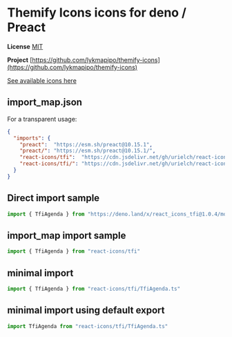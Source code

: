 # Themify Icons icons for deno / Preact

**License** [MIT](https://github.com/thecreation/standard-icons/blob/master/modules/themify-icons/LICENSE)

**Project** [https://github.com/lykmapipo/themify-icons](https://github.com/lykmapipo/themify-icons)

[See available icons here](https://react-icons.github.io/react-icons/icons?name=tfi)

## import_map.json

For a transparent usage:

```json
{
  "imports": {
    "preact":  "https://esm.sh/preact@10.15.1",
    "preact/": "https://esm.sh/preact@10.15.1/",
    "react-icons/tfi":  "https://cdn.jsdelivr.net/gh/urielch/react-icons-tfi@1.0.4/mod.ts",
    "react-icons/tfi/": "https://cdn.jsdelivr.net/gh/urielch/react-icons-tfi@1.0.4/ico/",
  }
}
```

## Direct import sample

```ts
import { TfiAgenda } from "https://deno.land/x/react_icons_tfi@1.0.4/mod.ts"
```

## import_map import sample

```ts
import { TfiAgenda } from "react-icons/tfi"
```

## minimal import

```ts
import { TfiAgenda } from "react-icons/tfi/TfiAgenda.ts"
```

## minimal import using default export

```ts
import TfiAgenda from "react-icons/tfi/TfiAgenda.ts"
```

